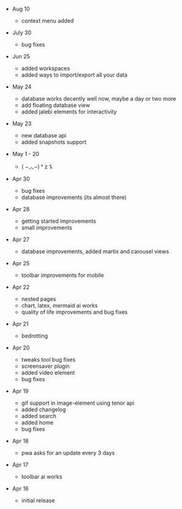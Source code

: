 - Aug 10
    - context menu added

- July 30
    - bug fixes

- Jun 25
    - added workspaces
    - added ways to import/export all your data

- May 24
    - database works decently well now, maybe a day or two more
    - add floating database view
    - added jalebi elements for interactivity

- May 23
    - new database api
    - added snapshots support

- May 1 - 20
    - ( −︿−) ᶻ 𝗓 𐰁

- Apr 30
    - bug fixes
    - database improvements (its almost there)

- Apr 28
    - getting started improvements
    - small improvements

- Apr 27
    - database improvements, added martix and carousel views

- Apr 25
    - toolbar improvements for mobile

- Apr 22
    - nested pages
    - chart, latex, mermaid ai works
    - quality of life improvements and bug fixes

- Apr 21
    - bedrotting

- Apr 20
    - tweaks tool bug fixes
    - screensaver plugin
    - added video element
    - bug fixes

- Apr 19
    - gif support in image-element using tenor api
    - added changelog
    - added search
    - added home
    - bug fixes

- Apr 18
    - pwa asks for an update every 3 days

- Apr 17
    - toolbar ai works

- Apr 16
    - initial release
